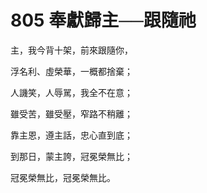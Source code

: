 # 805 奉獻歸主──跟隨祂

主，我今背十架，前來跟隨你，

浮名利、虛榮華，一概都捨棄；

人譏笑，人辱駡，我全不在意；

雖受苦，雖受壓，窄路不稍離；

靠主恩，遵主話，忠心直到底；

到那日，蒙主誇，冠冕榮無比；

冠冕榮無比，冠冕榮無比。

